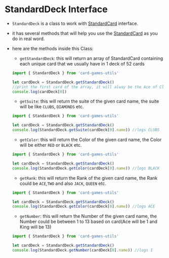 # StandardDeck Interface

- `StandardDeck` is a class to work with [StandardCard](src/interfaces/StandardCard.ts) interface.
- it has several methods that will help you use the [StandardCard](src/interfaces/StandardCard.ts) as you do in real word.
- here are the methods inside this Class:

  - `getStandardDeck`: this will return an array of StandardCard containing each unique card that we usually have in 1 deck of 52 cards

  ```javascript
  import { StandardDeck } from 'card-games-utils'

  let cardDeck = StandardDeck.getStandardDeck()
  //print the first card of the array, it will alway be the Ace of Clubs
  console.log(cardDeck[0])
  ```

  - `getSuite`: this will return the suite of the given card name, the suite will be like `CLUBS`, `DIAMONDS` etc.

  ```javascript
  import { StandardDeck } from 'card-games-utils'

  let cardDeck = StandardDeck.getStandardDeck()
  console.log(StandardDeck.getSuite(cardDeck[0].name)) //logs CLUBS
  ```

  - `getColor`: this will return the Color of the given card name, the Color will be either `RED` or `BLACK` etc.

  ```javascript
  import { StandardDeck } from 'card-games-utils'

  let cardDeck = StandardDeck.getStandardDeck()
  console.log(StandardDeck.getColor(cardDeck[0].name)) //logs BLACK
  ```

  - `getRank`: this will return the Rank of the given card name, the Rank could be `ACE`,`TWO` and also `JACK`, `QUEEN` etc.

  ```javascript
  import { StandardDeck } from 'card-games-utils'

  let cardDeck = StandardDeck.getStandardDeck()
  console.log(StandardDeck.getColor(cardDeck[0].name)) //logs ACE
  ```

  - `getNumber`: this will return the Number of the given card name, the Number could be between 1 to 13 based on card(Ace will be 1 and King will be 13)

  ```javascript
  import { StandardDeck } from 'card-games-utils'

  let cardDeck = StandardDeck.getStandardDeck()
  console.log(StandardDeck.getNumber(cardDeck[0].name)) //logs 1
  ```
